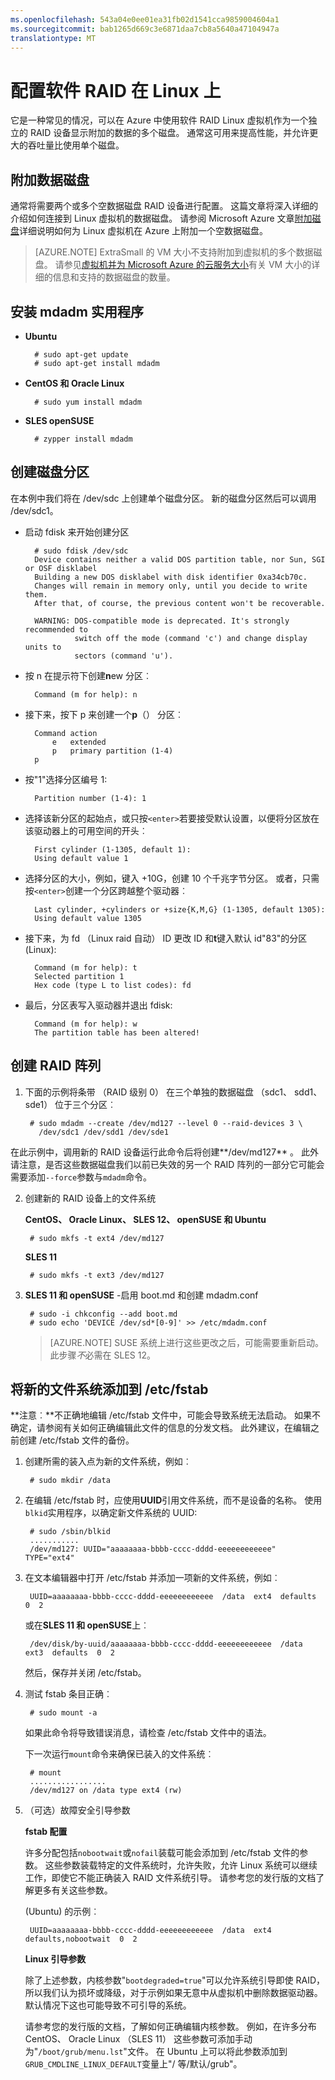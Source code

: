 ```yaml
---
ms.openlocfilehash: 543a04e0ee01ea31fb02d1541cca9859004604a1
ms.sourcegitcommit: bab1265d669c3e6871daa7cb8a5640a47104947a
translationtype: MT
---
```

<properties 
    pageTitle="配置软件 RAID Azure 中运行 Linux 的虚拟机上" 
    description="了解如何使用 mdadm Azure 中配置 RAID 在 Linux 上。" 
    services="virtual-machines" 
    documentationCenter="" 
    authors="szarkos" 
    writer="szark" 
    manager="timlt" 
    editor=""/>

<tags 
    ms.service="virtual-machines" 
    ms.workload="infrastructure-services" 
    ms.tgt_pltfrm="vm-linux" 
    ms.devlang="na" 
    ms.topic="article" 
    ms.date="07/29/2015" 
    ms.author="szark"/>



# 配置软件 RAID 在 Linux 上
它是一种常见的情况，可以在 Azure 中使用软件 RAID Linux 虚拟机作为一个独立的 RAID 设备显示附加的数据的多个磁盘。 通常这可用来提高性能，并允许更大的吞吐量比使用单个磁盘。


## 附加数据磁盘
通常将需要两个或多个空数据磁盘 RAID 设备进行配置。  这篇文章将深入详细的介绍如何连接到 Linux 虚拟机的数据磁盘。  请参阅 Microsoft Azure 文章[附加磁盘](storage-windows-attach-disk.md#attachempty)详细说明如何为 Linux 虚拟机在 Azure 上附加一个空数据磁盘。

>[AZURE.NOTE] ExtraSmall 的 VM 大小不支持附加到虚拟机的多个数据磁盘。  请参见[虚拟机并为 Microsoft Azure 的云服务大小](https://msdn.microsoft.com/library/azure/dn197896.aspx)有关 VM 大小的详细的信息和支持的数据磁盘的数量。


## 安装 mdadm 实用程序

- **Ubuntu**

        # sudo apt-get update
        # sudo apt-get install mdadm

- **CentOS 和 Oracle Linux**

        # sudo yum install mdadm

- **SLES openSUSE**

        # zypper install mdadm


## 创建磁盘分区
在本例中我们将在 /dev/sdc 上创建单个磁盘分区。 新的磁盘分区然后可以调用 /dev/sdc1。

- 启动 fdisk 来开始创建分区

        # sudo fdisk /dev/sdc
        Device contains neither a valid DOS partition table, nor Sun, SGI or OSF disklabel
        Building a new DOS disklabel with disk identifier 0xa34cb70c.
        Changes will remain in memory only, until you decide to write them.
        After that, of course, the previous content won't be recoverable.

        WARNING: DOS-compatible mode is deprecated. It's strongly recommended to
                 switch off the mode (command 'c') and change display units to
                 sectors (command 'u').

- 按 n 在提示符下创建**n**ew 分区︰

        Command (m for help): n

- 接下来，按下 p 来创建一个**p**（） 分区︰

        Command action
            e   extended
            p   primary partition (1-4)
        p

- 按"1"选择分区编号 1:

        Partition number (1-4): 1

- 选择该新分区的起始点，或只按`<enter>`若要接受默认设置，以便将分区放在该驱动器上的可用空间的开头︰

        First cylinder (1-1305, default 1):
        Using default value 1

- 选择分区的大小，例如，键入 +10G，创建 10 个千兆字节分区。 或者，只需按`<enter>`创建一个分区跨越整个驱动器︰

        Last cylinder, +cylinders or +size{K,M,G} (1-1305, default 1305): 
        Using default value 1305

- 接下来，为 fd （Linux raid 自动） ID 更改 ID 和**t**键入默认 id"83"的分区 (Linux):

        Command (m for help): t
        Selected partition 1
        Hex code (type L to list codes): fd

- 最后，分区表写入驱动器并退出 fdisk:

        Command (m for help): w
        The partition table has been altered!


## 创建 RAID 阵列

1. 下面的示例将条带 （RAID 级别 0） 在三个单独的数据磁盘 （sdc1、 sdd1、 sde1） 位于三个分区︰

        # sudo mdadm --create /dev/md127 --level 0 --raid-devices 3 \
          /dev/sdc1 /dev/sdd1 /dev/sde1

在此示例中，调用新的 RAID 设备运行此命令后将创建**/dev/md127** 。 此外请注意，是否这些数据磁盘我们以前已失效的另一个 RAID 阵列的一部分它可能会需要添加`--force`参数与`mdadm`命令。


2. 创建新的 RAID 设备上的文件系统

    **CentOS、 Oracle Linux、 SLES 12、 openSUSE 和 Ubuntu**

        # sudo mkfs -t ext4 /dev/md127

    **SLES 11**

        # sudo mkfs -t ext3 /dev/md127

3. **SLES 11 和 openSUSE** -启用 boot.md 和创建 mdadm.conf

        # sudo -i chkconfig --add boot.md
        # sudo echo 'DEVICE /dev/sd*[0-9]' >> /etc/mdadm.conf

    >[AZURE.NOTE] SUSE 系统上进行这些更改之后，可能需要重新启动。 此步骤*不*必需在 SLES 12。


## 将新的文件系统添加到 /etc/fstab

**注意︰**不正确地编辑 /etc/fstab 文件中，可能会导致系统无法启动。 如果不确定，请参阅有关如何正确编辑此文件的信息的分发文档。 此外建议，在编辑之前创建 /etc/fstab 文件的备份。

1. 创建所需的装入点为新的文件系统，例如︰

        # sudo mkdir /data

2. 在编辑 /etc/fstab 时，应使用**UUID**引用文件系统，而不是设备的名称。  使用`blkid`实用程序，以确定新文件系统的 UUID:

        # sudo /sbin/blkid
        ...........
        /dev/md127: UUID="aaaaaaaa-bbbb-cccc-dddd-eeeeeeeeeeee" TYPE="ext4"

3. 在文本编辑器中打开 /etc/fstab 并添加一项新的文件系统，例如︰

        UUID=aaaaaaaa-bbbb-cccc-dddd-eeeeeeeeeeee  /data  ext4  defaults  0  2

    或在**SLES 11 和 openSUSE**上︰

        /dev/disk/by-uuid/aaaaaaaa-bbbb-cccc-dddd-eeeeeeeeeeee  /data  ext3  defaults  0  2

    然后，保存并关闭 /etc/fstab。

4. 测试 fstab 条目正确︰

        # sudo mount -a

    如果此命令将导致错误消息，请检查 /etc/fstab 文件中的语法。

    下一次运行`mount`命令来确保已装入的文件系统︰

        # mount
        .................
        /dev/md127 on /data type ext4 (rw)

5. （可选）故障安全引导参数

    **fstab 配置**

    许多分配包括`nobootwait`或`nofail`装载可能会添加到 /etc/fstab 文件的参数。 这些参数装载特定的文件系统时，允许失败，允许 Linux 系统可以继续工作，即使它不能正确装入 RAID 文件系统引导。 请参考您的发行版的文档了解更多有关这些参数。

    (Ubuntu) 的示例︰

        UUID=aaaaaaaa-bbbb-cccc-dddd-eeeeeeeeeeee  /data  ext4  defaults,nobootwait  0  2

    **Linux 引导参数**

    除了上述参数，内核参数"`bootdegraded=true`"可以允许系统引导即使 RAID，所以我们认为损坏或降级，对于示例如果无意中从虚拟机中删除数据驱动器。 默认情况下这也可能导致不可引导的系统。

    请参考您的发行版的文档，了解如何正确编辑内核参数。 例如，在许多分布 CentOS、 Oracle Linux （SLES 11） 这些参数可添加手动为"`/boot/grub/menu.lst`"文件。  在 Ubuntu 上可以将此参数添加到`GRUB_CMDLINE_LINUX_DEFAULT`变量上"/ 等/默认/grub"。

 